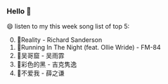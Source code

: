 ### Hello 👋

😄 listen to my this week song list of top 5:

0. 🌈Reality - Richard Sanderson
1. 🌈Running In The Night (feat. Ollie Wride) - FM-84
2. 🌈吴哥窟 - 吴雨霏
3. 🌈彩色的黑 - 吉克隽逸
4. 🌈不爱我 - 薛之谦

